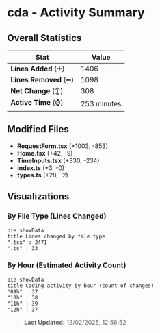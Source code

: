 # cda - Activity Summary 

## Overall Statistics

| Stat                   | Value                                                             |
| ---------------------- | ----------------------------------------------------------------- |
| **Lines Added** (➕)   | 1406                                          |
| **Lines Removed** (➖) | 1098                                        |
| **Net Change** (↕)    | 308                |
| **Active Time** (⌚)   | 253 minutes |


## Modified Files
- **RequestForm.tsx** (+1003, -853)
- **Home.tsx** (+42, -9)
- **TimeInputs.tsx** (+330, -234)
- **index.ts** (+3, -0)
- **types.ts** (+28, -2)

## Visualizations

### By File Type (Lines Changed)

```mermaid
pie showData
title Lines changed by file type
".tsx" : 2471
".ts" : 33
```

### By Hour (Estimated Activity Count)

```mermaid
pie showData
title Coding activity by hour (count of changes)
"09h" : 37
"10h" : 38
"11h" : 39
"12h" : 37
```


> **Last Updated:** 12/02/2025, 12:56:52